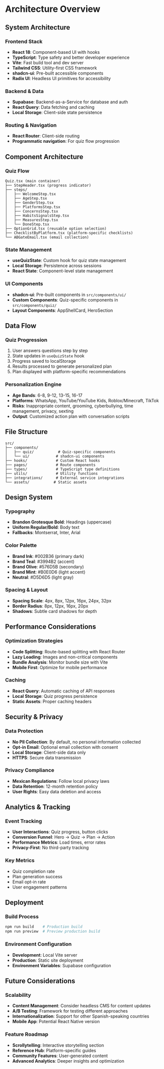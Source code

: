 # Architecture Overview

## System Architecture

### Frontend Stack
- **React 18**: Component-based UI with hooks
- **TypeScript**: Type safety and better developer experience
- **Vite**: Fast build tool and dev server
- **Tailwind CSS**: Utility-first CSS framework
- **shadcn-ui**: Pre-built accessible components
- **Radix UI**: Headless UI primitives for accessibility

### Backend & Data
- **Supabase**: Backend-as-a-Service for database and auth
- **React Query**: Data fetching and caching
- **Local Storage**: Client-side state persistence

### Routing & Navigation
- **React Router**: Client-side routing
- **Programmatic navigation**: For quiz flow progression

## Component Architecture

### Quiz Flow
```
Quiz.tsx (main container)
├── StepHeader.tsx (progress indicator)
├── steps/
│   ├── WelcomeStep.tsx
│   ├── AgeStep.tsx
│   ├── GenderStep.tsx
│   ├── PlatformsStep.tsx
│   ├── ConcernsStep.tsx
│   ├── HabitsSignalsStep.tsx
│   ├── MeasuresStep.tsx
│   └── DoneStep.tsx
├── OptionGrid.tsx (reusable option selection)
├── ChecklistByPlatform.tsx (platform-specific checklists)
└── ABGateEmail.tsx (email collection)
```

### State Management
- **useQuizState**: Custom hook for quiz state management
- **Local Storage**: Persistence across sessions
- **React State**: Component-level state management

### UI Components
- **shadcn-ui**: Pre-built components in `src/components/ui/`
- **Custom Components**: Quiz-specific components in `src/components/quiz/`
- **Layout Components**: AppShellCard, HeroSection

## Data Flow

### Quiz Progression
1. User answers questions step by step
2. State updates in `useQuizState` hook
3. Progress saved to localStorage
4. Results processed to generate personalized plan
5. Plan displayed with platform-specific recommendations

### Personalization Engine
- **Age Bands**: 6-8, 9-12, 13-15, 16-17
- **Platforms**: WhatsApp, YouTube/YouTube Kids, Roblox/Minecraft, TikTok
- **Risks**: Inappropriate content, grooming, cyberbullying, time management, privacy, sexting
- **Output**: Customized action plan with conversation scripts

## File Structure

```
src/
├── components/
│   ├── quiz/           # Quiz-specific components
│   └── ui/            # shadcn-ui components
├── hooks/             # Custom React hooks
├── pages/             # Route components
├── types/             # TypeScript type definitions
├── utils/             # Utility functions
├── integrations/      # External service integrations
└── assets/           # Static assets
```

## Design System

### Typography
- **Brandon Grotesque Bold**: Headings (uppercase)
- **Uniform Regular/Bold**: Body text
- **Fallbacks**: Montserrat, Inter, Arial

### Color Palette
- **Brand Ink**: #002B36 (primary dark)
- **Brand Teal**: #3994B2 (accent)
- **Brand Olive**: #576D5B (secondary)
- **Brand Mint**: #B0E0D6 (light accent)
- **Neutral**: #D5D6D5 (light gray)

### Spacing & Layout
- **Spacing Scale**: 4px, 8px, 12px, 16px, 24px, 32px
- **Border Radius**: 8px, 12px, 16px, 20px
- **Shadows**: Subtle card shadows for depth

## Performance Considerations

### Optimization Strategies
- **Code Splitting**: Route-based splitting with React Router
- **Lazy Loading**: Images and non-critical components
- **Bundle Analysis**: Monitor bundle size with Vite
- **Mobile First**: Optimize for mobile performance

### Caching
- **React Query**: Automatic caching of API responses
- **Local Storage**: Quiz progress persistence
- **Static Assets**: Proper caching headers

## Security & Privacy

### Data Protection
- **No PII Collection**: By default, no personal information collected
- **Opt-in Email**: Optional email collection with consent
- **Local Storage**: Client-side data only
- **HTTPS**: Secure data transmission

### Privacy Compliance
- **Mexican Regulations**: Follow local privacy laws
- **Data Retention**: 12-month retention policy
- **User Rights**: Easy data deletion and access

## Analytics & Tracking

### Event Tracking
- **User Interactions**: Quiz progress, button clicks
- **Conversion Funnel**: Hero → Quiz → Plan → Action
- **Performance Metrics**: Load times, error rates
- **Privacy-First**: No third-party tracking

### Key Metrics
- Quiz completion rate
- Plan generation success
- Email opt-in rate
- User engagement patterns

## Deployment

### Build Process
```bash
npm run build    # Production build
npm run preview  # Preview production build
```

### Environment Configuration
- **Development**: Local Vite server
- **Production**: Static site deployment
- **Environment Variables**: Supabase configuration

## Future Considerations

### Scalability
- **Content Management**: Consider headless CMS for content updates
- **A/B Testing**: Framework for testing different approaches
- **Internationalization**: Support for other Spanish-speaking countries
- **Mobile App**: Potential React Native version

### Feature Roadmap
- **Scrollytelling**: Interactive storytelling section
- **Reference Hub**: Platform-specific guides
- **Community Features**: User-generated content
- **Advanced Analytics**: Deeper insights and optimization

